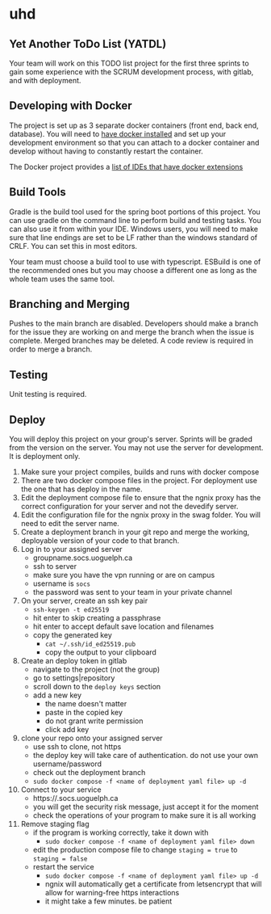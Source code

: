 # uhd



## Yet Another ToDo List (YATDL)

Your team will work on this TODO list project for the first three sprints to gain some experience with the SCRUM development process, with gitlab, and with deployment.


## Developing with Docker

The project is set up as 3 separate docker containers (front end, back end, database).  You will need to [have docker installed](https://www.docker.com/products/docker-desktop/) and set up your development environment so that you can attach to a docker container and develop without having to constantly restart the container.

The Docker project provides a [list of IDEs that have docker extensions](https://www.docker.com/products/ide/)

## Build Tools

Gradle is the build tool used for the spring boot portions of this project.  You can use gradle on the command line to perform build and testing tasks.  You can also use it from within your IDE.    Windows users, you will need to make sure that line endings are set to be LF rather than the windows standard of CRLF.   You can set this in most editors.

Your team must choose a build tool to use with typescript.   ESBuild is one of the recommended ones but you may choose a different one as long as the whole team uses the same tool.


## Branching and Merging

  Pushes to the main branch are disabled.  Developers should make a branch for the issue they are working on and merge the branch when the issue is complete.  Merged branches may be deleted.  A code review is required in order to merge a branch.


## Testing

Unit testing is required.



##  Deploy

You will deploy this project on your group's server.   Sprints will be graded from the version on the server.  You may not use the server for development.  It is deployment only.   


1. Make sure your project compiles, builds and runs with docker compose
1. There are two docker compose files in the project. For deployment use the one that has deploy in the name.
1. Edit the deployment compose file to ensure that the ngnix proxy has the correct configuration for your server and not the devedify server.
1. Edit the configuration file for the ngnix proxy in the swag folder.  You will need to edit the server name.
1. Create a deployment branch in your git repo and merge the working, deployable version of your code to that branch.
1. Log in to your assigned server
    - groupname.socs.uoguelph.ca
    - ssh to server
    - make sure you have the vpn running or are on campus
    - username is `socs`
    - the password was sent to your team in your private channel
1. On your server, create an ssh key pair
    - `ssh-keygen -t ed25519`
    - hit enter to skip creating a passphrase
    - hit enter to accept default save location and filenames
    - copy the generated key
        - `cat ~/.ssh/id_ed25519.pub`
        - copy the output to your clipboard
1. Create an deploy token in gitlab
    - navigate to the project (not the group)
    - go to settings|repository
    - scroll down to the `deploy keys` section
    - add a new key
        - the name doesn't matter
        - paste in the copied key
        - do not grant write permission
        - click add key    
1. clone your repo onto your assigned server
    - use ssh to clone, not https
    - the deploy key will take care of authentication. do not use your own username/password
    - check out the deployment branch
    - `sudo docker compose -f <name of deployment yaml file> up -d`
1. Connect to your service
    - https://<yourgroupname>.socs.uoguelph.ca
    - you will get the security risk message, just accept it for the moment
    - check the operations of your program to make sure it is all working
1. Remove staging flag
    - if the program is working correctly, take it down with
        - `sudo docker compose -f <name of deployment yaml file> down`
    - edit the production compose file to change `staging = true` to `staging = false`
    - restart the service
        - `sudo docker compose -f <name of deployment yaml file> up -d`
        - ngnix will automatically get a certificate from letsencrypt that will allow for warning-free https interactions
        - it might take a few minutes.  be patient



